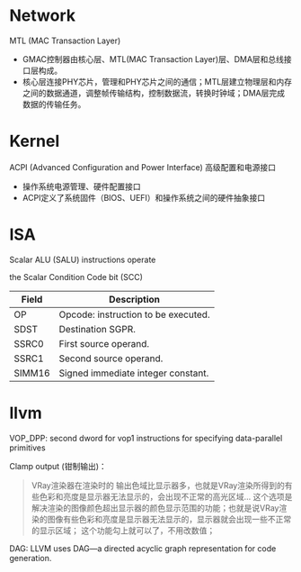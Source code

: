 # Network 
MTL (MAC Transaction Layer)
- GMAC控制器由核心层、MTL(MAC Transaction Layer)层、DMA层和总线接口层构成。
- 核心层连接PHY芯片，管理和PHY芯片之间的通信；MTL层建立物理层和内存之间的数据通道，调整帧传输结构，控制数据流，转换时钟域；DMA层完成数据的传输任务。


# Kernel
ACPI (Advanced Configuration and Power Interface) 高级配置和电源接口
- 操作系统电源管理、硬件配置接口
- ACPI定义了系统固件（BIOS、UEFI）和操作系统之间的硬件抽象接口


# ISA
Scalar ALU (SALU) instructions operate

the Scalar Condition Code bit (SCC)

|Field|Description|
|-----|-----------|
|OP|Opcode: instruction to be executed.|
|SDST|Destination SGPR.|
|SSRC0|First source operand.|
|SSRC1|Second source operand.|
|SIMM16|Signed immediate integer constant.|

# llvm
VOP_DPP: second dword for vop1 instructions for specifying data-parallel primitives

Clamp output (钳制输出)：

> VRay渲染器在渲染时的 输出色域比显示器多，也就是VRay渲染所得到的有些色彩和亮度是显示器无法显示的，会出现不正常的高光区域...
> 这个选项是解决渲染的图像颜色超出显示器的颜色显示范围的功能；也就是说VRay渲染的图像有些色彩和亮度是显示器无法显示的，显示器就会出现一些不正常的显示区域；
> 这个功能勾上就可以了，不用改数值；

DAG: LLVM uses DAG—a directed acyclic graph representation for code generation. 